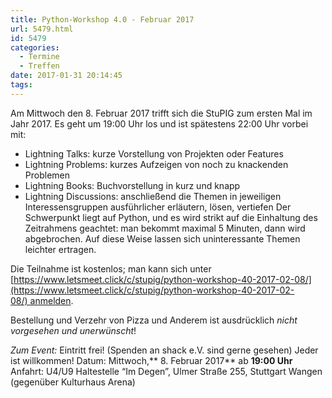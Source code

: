 ```yaml
---
title: Python-Workshop 4.0 - Februar 2017
url: 5479.html
id: 5479
categories:
  - Termine
  - Treffen
date: 2017-01-31 20:14:45
tags:
---
```


Am Mittwoch den 8\. Februar 2017 trifft sich die StuPIG zum ersten Mal im Jahr 2017\. Es geht um 19:00 Uhr los und ist spätestens 22:00 Uhr vorbei mit:

*   Lightning Talks: kurze Vorstellung von Projekten oder Features
*   Lightning Problems: kurzes Aufzeigen von noch zu knackenden Problemen
*   Lightning Books: Buchvorstellung in kurz und knapp
*   Lightning Discussions: anschließend die Themen in jeweiligen Interessensgruppen ausführlicher erläutern, lösen, vertiefen
Der Schwerpunkt liegt auf Python, und es wird strikt auf die Einhaltung des Zeitrahmens geachtet: man bekommt maximal 5 Minuten, dann wird abgebrochen. Auf diese Weise lassen sich uninteressante Themen leichter ertragen.

Die Teilnahme ist kostenlos; man kann sich unter [https://www.letsmeet.click/c/stupig/python-workshop-40-2017-02-08/](https://www.letsmeet.click/c/stupig/python-workshop-40-2017-02-08/) anmelden.

Bestellung und Verzehr von Pizza und Anderem ist ausdrücklich _nicht vorgesehen und unerwünscht_!

_Zum Event:_
Eintritt frei! (Spenden an shack e.V. sind gerne gesehen) Jeder ist willkommen!
Datum: Mittwoch,** 8\. Februar 2017** ab **19:00 Uhr**
Anfahrt: U4/U9 Haltestelle “Im Degen”, Ulmer Straße 255, Stuttgart Wangen (gegenüber Kulturhaus Arena)